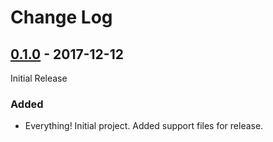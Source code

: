 # Change Log

## [0.1.0][] - 2017-12-12

[0.1.0]: https://github.com/atomisthq/automation-client-clj/tree/0.1.0

Initial Release

### Added

- Everything! Initial project. Added support files for release.
